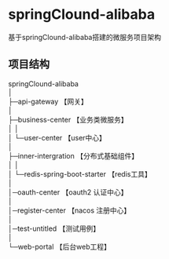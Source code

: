 # springClound-alibaba
基于springClound-alibaba搭建的微服务项目架构
## 项目结构
 springClound-alibaba  <br/> 
 │  
 ├─api-gateway 【网关】 <br/>
 │  
 ├─business-center 【业务类微服务】 <br/> 
 │  │  
 │  └─user-center 【user中心】<br/> 
 │    
 ├─inner-intergration 【分布式基础组件】 <br/> 
 │  │  
 │  └─redis-spring-boot-starter 【redis工具】<br/> 
 │     
 │─oauth-center 【oauth2 认证中心】 <br/>
 │ <br/>
 │─register-center 【nacos 注册中心】 <br/>
 │ <br/>
 │─test-untitled 【测试用例】 <br/>
 │     
 └─web-portal 【后台web工程】 <br/> 
        
